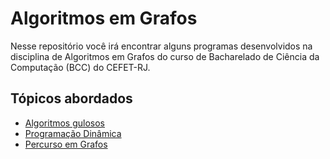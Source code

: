 # Algoritmos em Grafos



Nesse repositório você irá encontrar alguns programas desenvolvidos na disciplina de Algoritmos em Grafos do curso de Bacharelado de Ciência da Computação (BCC) do CEFET-RJ.


## Tópicos abordados

- [Algoritmos gulosos](https://github.com/LucasSargeir/Algoritmos-em-Grafos/tree/master/Algoritmos%20Gulosos)
- [Programação Dinâmica](https://github.com/LucasSargeir/Algoritmos-em-Grafos/tree/master/Programa%C3%A7%C3%A3o%20Din%C3%A2mica)
- [Percurso em Grafos](https://github.com/LucasSargeir/Algoritmos-em-Grafos/tree/master/Percurso%20em%20Grafos)